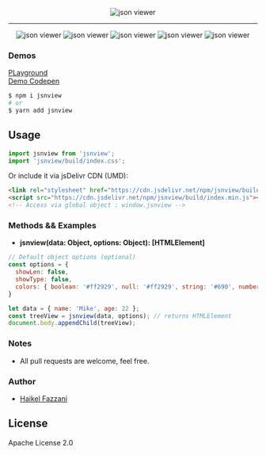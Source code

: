 <p align="center">
<img src="https://i.ibb.co/0BYbk6V/jsnview.png" alt="json viewer"/>
</p>

<hr />

<div align="center" style="width:100%; text-align:center;">
  <img src="https://badgen.net/bundlephobia/min/jsnview" alt="json viewer" />
  <img src="https://badgen.net/bundlephobia/dependency-count/jsnview" alt="json viewer" />
  <img src="https://badgen.net/npm/v/jsnview" alt="json viewer" />
  <img src="https://badgen.net/npm/dt/jsnview" alt="json viewer" />
  <img src="https://data.jsdelivr.com/v1/package/npm/jsnview/badge" alt="json viewer"/>
</div>

### Demos  
[PLayground](https://json-v.netlify.app/public/)  
[Demo Codepen](https://codepen.io/haikelfazzani-the-bold/pen/bGWKEMP)  

```bash
$ npm i jsnview
# or
$ yarn add jsnview
```

## Usage
```js
import jsnview from 'jsnview';
import 'jsnview/build/index.css';
```

Or include it via jsDelivr CDN (UMD):
```html
<link rel="stylesheet" href="https://cdn.jsdelivr.net/npm/jsnview/build/index.css" />
<script src="https://cdn.jsdelivr.net/npm/jsnview/build/index.min.js"></script>
<!-- Access via global object : window.jsnview -->
```

### Methods && Examples
- **jsnview(data: Object, options: Object): [HTMLElement]**  
```js
// Default object options (optional)
const options = {
  showLen: false,
  showType: false,
  colors: { boolean: '#ff2929', null: '#ff2929', string: '#690', number: '#905', float: '#002f99' }
}

let data = { name: 'Mike', age: 22 }; 
const treeView = jsnview(data, options); // returns HTMLElement
document.body.appendChild(treeView);
```

### Notes
- All pull requests are welcome, feel free.

### Author
- [Haikel Fazzani](https://github.com/haikelfazzani)

## License
Apache License 2.0
